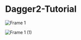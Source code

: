 # Dagger2-Tutorial

![Frame 1](https://user-images.githubusercontent.com/26750131/78504372-bd8a7e00-773a-11ea-9f21-dd3146795a72.png)



![Frame 1 (1)](https://user-images.githubusercontent.com/26750131/78504427-32f64e80-773b-11ea-9ddd-829824207ea4.png)
